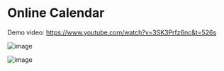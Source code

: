 # Online Calendar

Demo video: https://www.youtube.com/watch?v=3SK3Prfz6nc&t=526s

![image](https://github.com/user-attachments/assets/d817485b-52a4-4637-9f19-ce638f4cb7ff)

![image](https://github.com/user-attachments/assets/f7c3592c-e6a4-411d-a276-fe9312e4c133)

